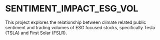 # SENTIMENT_IMPACT_ESG_VOL
 This project explores the relationship between climate related public sentiment and trading volumes of ESG focused stocks, specifically Tesla (TSLA) and First Solar (FSLR).
